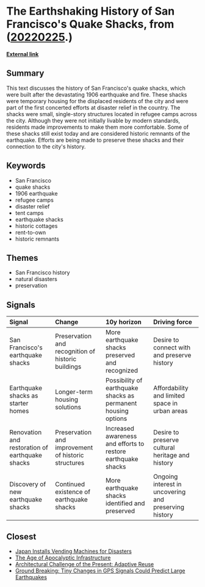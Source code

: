 # __The Earthshaking History of San Francisco's Quake Shacks__, from ([20220225](https://kghosh.substack.com/p/20220225).)

__[External link](https://www.atlasobscura.com/articles/san-francisco-earthquake-shacks)__



## Summary

This text discusses the history of San Francisco's quake shacks, which were built after the devastating 1906 earthquake and fire. These shacks were temporary housing for the displaced residents of the city and were part of the first concerted efforts at disaster relief in the country. The shacks were small, single-story structures located in refugee camps across the city. Although they were not initially livable by modern standards, residents made improvements to make them more comfortable. Some of these shacks still exist today and are considered historic remnants of the earthquake. Efforts are being made to preserve these shacks and their connection to the city's history.

## Keywords

* San Francisco
* quake shacks
* 1906 earthquake
* refugee camps
* disaster relief
* tent camps
* earthquake shacks
* historic cottages
* rent-to-own
* historic remnants

## Themes

* San Francisco history
* natural disasters
* preservation

## Signals

| Signal                                          | Change                                              | 10y horizon                                                   | Driving force                                         |
|:------------------------------------------------|:----------------------------------------------------|:--------------------------------------------------------------|:------------------------------------------------------|
| San Francisco's earthquake shacks               | Preservation and recognition of historic buildings  | More earthquake shacks preserved and recognized               | Desire to connect with and preserve history           |
| Earthquake shacks as starter homes              | Longer-term housing solutions                       | Possibility of earthquake shacks as permanent housing options | Affordability and limited space in urban areas        |
| Renovation and restoration of earthquake shacks | Preservation and improvement of historic structures | Increased awareness and efforts to restore earthquake shacks  | Desire to preserve cultural heritage and history      |
| Discovery of new earthquake shacks              | Continued existence of earthquake shacks            | More earthquake shacks identified and preserved               | Ongoing interest in uncovering and preserving history |

## Closest

* [Japan Installs Vending Machines for Disasters](1b4a9e6fd6f8912da18909188db75bda)
* [The Age of Apocalyptic Infrastructure](177a0857ffe0d07d48cd99a269f28a02)
* [Architectural Challenge of the Present: Adaptive Reuse](cf7cc3361b8139c51e3e97835a2da4e4)
* [Ground Breaking: Tiny Changes in GPS Signals Could Predict Large Earthquakes](a00fd810052374121de9c17d5a5d60ac)